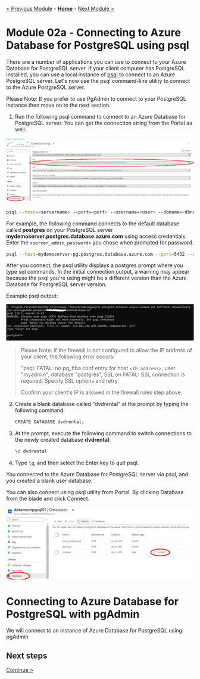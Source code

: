 [< Previous Module](../module01/CreateAzurePostGresql.md) - **[Home](../../README.md)** - [Next Module >](./ConnectPGSql.md)

# Module 02a - Connecting to Azure Database for PostgreSQL using psql

There are a number of applications you can use to connect to your Azure Database for PostgreSQL server. If your client computer has PostgreSQL installed, you can use a local instance of [psql](https://www.postgresql.org/docs/current/static/app-psql.html) to connect to an Azure PostgreSQL server. Let's now use the psql command-line utility to connect to the Azure PostgreSQL server.

Please Note: If you prefer to use PgAdmin to connect to your PostgreSQL instance then move on to the next section. 

1. Run the following psql command to connect to an Azure Database for PostgreSQL server. You can get the connection string from the Portal as well.

![psql02](../module02/image/psql02.png)

   ```bash
   psql --host=<servername> --port=<port> --username=<user> --dbname=<dbname>
   ```

   For example, the following command connects to the default database called **postgres** on your PostgreSQL server **mydemoserver.postgres.database.azure.com** using access credentials. Enter the `<server_admin_password>` you chose when prompted for password.
  
   ```bash
   psql --host=mydemoserver-pg.postgres.database.azure.com --port=5432 --username=myadmin --dbname=postgres
   ```

   After you connect, the psql utility displays a postgres prompt where you type sql commands. In the initial connection output, a warning may appear because the psql you're using might be a different version than the Azure Database for PostgreSQL server version.

   Example psql output:

![psql01.png](../module02/image/psql01.png)

   > Please Note:
   > If the firewall is not configured to allow the IP address of your client, the following error occurs:
   >
   > "psql: FATAL:  no pg_hba.conf entry for host `<IP address>`, user "myadmin", database "postgres", SSL on FATAL: SSL connection is required. Specify SSL options and retry.
   >
   > Confirm your client's IP is allowed in the firewall rules step above.

2. Create a blank database called "dvdrental" at the prompt by typing the following command:

    ```bash
    CREATE DATABASE dvdrental;
    ```

3. At the prompt, execute the following command to switch connections to the newly created database **dvdrental**:

    ```bash
    \c dvdrental
    ```

4. Type  `\q`, and then select the Enter key to quit psql.

You connected to the Azure Database for PostgreSQL server via psql, and you created a blank user database.

You can also connect using psql utility from Portal. By clicking Database from the blade and click Connect.

![psql03.png](../module02/image/psql03.png)

# Connecting to Azure Database for PostgreSQL with pgAdmin

We will connect to an instance of Azure Database for PostgreSQL using pgAdmin

## Next steps

[Continue >](./ConnectPGSql.md)


